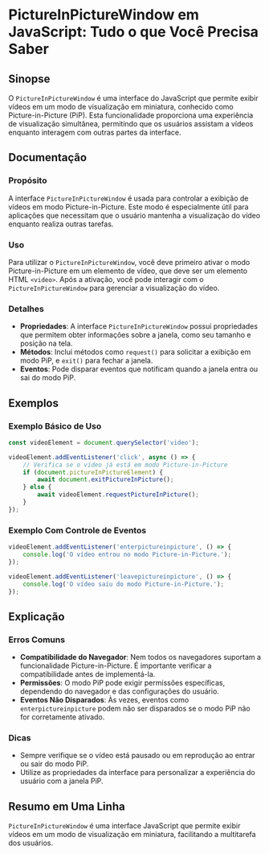 <!--
Meta Description: # PictureInPictureWindow em JavaScript: Tudo o que Você Precisa Saber ## Sinopse O `PictureInPictureWindow` é uma interface do JavaScript que permite ...
Meta Keywords: picture, modo, que, pictureinpicturewindow, pip
-->

# PictureInPictureWindow em JavaScript: Tudo o que Você Precisa Saber

## Sinopse
O `PictureInPictureWindow` é uma interface do JavaScript que permite exibir vídeos em um modo de visualização em miniatura, conhecido como Picture-in-Picture (PiP). Esta funcionalidade proporciona uma experiência de visualização simultânea, permitindo que os usuários assistam a vídeos enquanto interagem com outras partes da interface.

## Documentação
### Propósito
A interface `PictureInPictureWindow` é usada para controlar a exibição de vídeos em modo Picture-in-Picture. Este modo é especialmente útil para aplicações que necessitam que o usuário mantenha a visualização do vídeo enquanto realiza outras tarefas.

### Uso
Para utilizar o `PictureInPictureWindow`, você deve primeiro ativar o modo Picture-in-Picture em um elemento de vídeo, que deve ser um elemento HTML `<video>`. Após a ativação, você pode interagir com o `PictureInPictureWindow` para gerenciar a visualização do vídeo.

### Detalhes
- **Propriedades**: A interface `PictureInPictureWindow` possui propriedades que permitem obter informações sobre a janela, como seu tamanho e posição na tela.
- **Métodos**: Inclui métodos como `request()` para solicitar a exibição em modo PiP, e `exit()` para fechar a janela.
- **Eventos**: Pode disparar eventos que notificam quando a janela entra ou sai do modo PiP.

## Exemplos
### Exemplo Básico de Uso
```javascript
const videoElement = document.querySelector('video');

videoElement.addEventListener('click', async () => {
    // Verifica se o vídeo já está em modo Picture-in-Picture
    if (document.pictureInPictureElement) {
        await document.exitPictureInPicture();
    } else {
        await videoElement.requestPictureInPicture();
    }
});
```

### Exemplo Com Controle de Eventos
```javascript
videoElement.addEventListener('enterpictureinpicture', () => {
    console.log('O vídeo entrou no modo Picture-in-Picture.');
});

videoElement.addEventListener('leavepictureinpicture', () => {
    console.log('O vídeo saiu do modo Picture-in-Picture.');
});
```

## Explicação
### Erros Comuns
- **Compatibilidade do Navegador**: Nem todos os navegadores suportam a funcionalidade Picture-in-Picture. É importante verificar a compatibilidade antes de implementá-la.
- **Permissões**: O modo PiP pode exigir permissões específicas, dependendo do navegador e das configurações do usuário.
- **Eventos Não Disparados**: Às vezes, eventos como `enterpictureinpicture` podem não ser disparados se o modo PiP não for corretamente ativado.

### Dicas
- Sempre verifique se o vídeo está pausado ou em reprodução ao entrar ou sair do modo PiP.
- Utilize as propriedades da interface para personalizar a experiência do usuário com a janela PiP.

## Resumo em Uma Linha
`PictureInPictureWindow` é uma interface JavaScript que permite exibir vídeos em um modo de visualização em miniatura, facilitando a multitarefa dos usuários.
